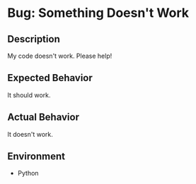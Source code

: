# Bug: Something Doesn't Work

## Description

My code doesn't work. Please help!

## Expected Behavior

It should work.

## Actual Behavior

It doesn't work.

## Environment

- Python
